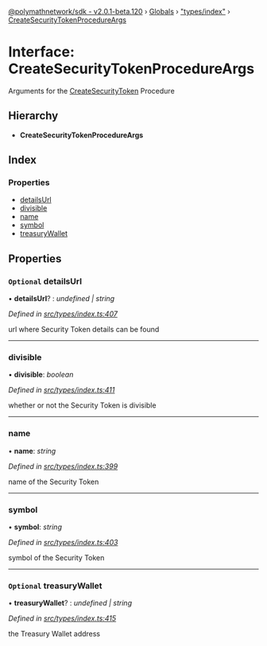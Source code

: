 [@polymathnetwork/sdk - v2.0.1-beta.120](../README.md) › [Globals](../globals.md) › ["types/index"](../modules/_types_index_.md) › [CreateSecurityTokenProcedureArgs](_types_index_.createsecuritytokenprocedureargs.md)

# Interface: CreateSecurityTokenProcedureArgs

Arguments for the [CreateSecurityToken](../enums/_types_index_.proceduretype.md#createsecuritytoken) Procedure

## Hierarchy

- **CreateSecurityTokenProcedureArgs**

## Index

### Properties

- [detailsUrl](_types_index_.createsecuritytokenprocedureargs.md#optional-detailsurl)
- [divisible](_types_index_.createsecuritytokenprocedureargs.md#divisible)
- [name](_types_index_.createsecuritytokenprocedureargs.md#name)
- [symbol](_types_index_.createsecuritytokenprocedureargs.md#symbol)
- [treasuryWallet](_types_index_.createsecuritytokenprocedureargs.md#optional-treasurywallet)

## Properties

### `Optional` detailsUrl

• **detailsUrl**? : _undefined | string_

_Defined in [src/types/index.ts:407](https://github.com/PolymathNetwork/polymath-sdk/blob/1da5bc5/src/types/index.ts#L407)_

url where Security Token details can be found

---

### divisible

• **divisible**: _boolean_

_Defined in [src/types/index.ts:411](https://github.com/PolymathNetwork/polymath-sdk/blob/1da5bc5/src/types/index.ts#L411)_

whether or not the Security Token is divisible

---

### name

• **name**: _string_

_Defined in [src/types/index.ts:399](https://github.com/PolymathNetwork/polymath-sdk/blob/1da5bc5/src/types/index.ts#L399)_

name of the Security Token

---

### symbol

• **symbol**: _string_

_Defined in [src/types/index.ts:403](https://github.com/PolymathNetwork/polymath-sdk/blob/1da5bc5/src/types/index.ts#L403)_

symbol of the Security Token

---

### `Optional` treasuryWallet

• **treasuryWallet**? : _undefined | string_

_Defined in [src/types/index.ts:415](https://github.com/PolymathNetwork/polymath-sdk/blob/1da5bc5/src/types/index.ts#L415)_

the Treasury Wallet address
